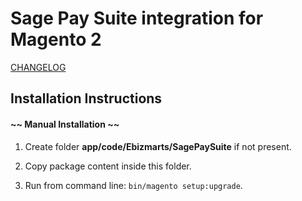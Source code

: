 # Sage Pay Suite integration for Magento 2

[CHANGELOG](https://github.com/ebizmarts/magento2-sage-pay-suite/blob/master/CHANGELOG.md)

## Installation Instructions

#### ~~ Manual Installation ~~

1. Create folder __app/code/Ebizmarts/SagePaySuite__ if not present.

2. Copy package content inside this folder.

3. Run from command line: `bin/magento setup:upgrade`.
